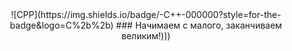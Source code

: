 <div align="center">![CPP](https://img.shields.io/badge/-C++-000000?style=for-the-badge&logo=C%2b%2b)
### Начимаем с малого, заканчиваем великим!)))</div>

